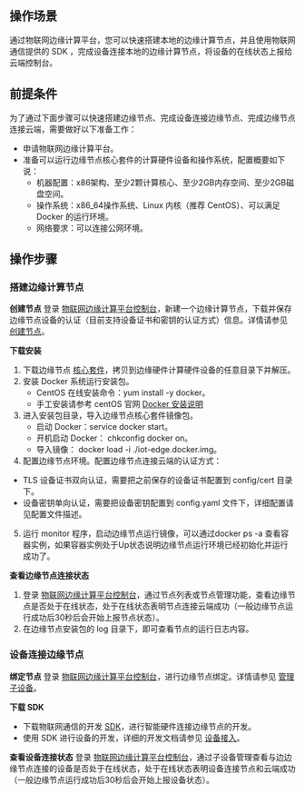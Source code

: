 ## 操作场景
通过物联网边缘计算平台，您可以快速搭建本地的边缘计算节点，并且使用物联网通信提供的 SDK ，完成设备连接本地的边缘计算节点，将设备的在线状态上报给云端控制台。


## 前提条件
为了通过下面步骤可以快速搭建边缘节点、完成设备连接边缘节点、完成边缘节点连接云端，需要做好以下准备工作：
- 申请物联网边缘计算平台。
- 准备可以运行边缘节点核心套件的计算硬件设备和操作系统，配置概要如下说：
	- 机器配置：x86架构、至少2颗计算核心、至少2GB内存空间、至少2GB磁盘空间。
	- 操作系统：x86_64操作系统、Linux 内核（推荐 CentOS）、可以满足 Docker 的运行环境。
	- 网络要求：可以连接公网环境。

## 操作步骤

### 搭建边缘计算节点
**创建节点**
登录 [物联网边缘计算平台控制台](https://console.cloud.tencent.com/iotcloud/edge)，新建一个边缘计算节点，下载并保存边缘节点设备的认证（目前支持设备证书和密钥的认证方式）信息。详情请参见 [创建节点](https://cloud.tencent.com/document/product/1118/36565)。

**下载安装**
1. 下载边缘节点 [核心套件]()，拷贝到边缘硬件计算硬件设备的任意目录下并解压。
2. 安装 Docker 系统运行安装包。
	- CentOS 在线安装命令：yum install -y docker。
	- 手工安装请参考 centOS 官网 [Docker 安装说明](https://docs.docker.com/install/linux/docker-ce/centos/)
3. 进入安装包目录，导入边缘节点核心套件镜像包。
	- 启动 Docker：service docker start。
	- 开机启动 Docker： chkconfig docker on。
	- 导入镜像： docker load -i ./iot-edge.docker.img。
4. 配置边缘节点环境。配置边缘节点连接云端的认证方式：
 - TLS 设备证书双向认证，需要把之前保存的设备证书配置到 config/cert 目录下。
 - 设备密钥单向认证，需要把设备密钥配置到 config.yaml 文件下，详细配置请见配置文件描述。
5. 运行 monitor 程序，启动边缘节点运行镜像，可以通过docker ps -a 查看容器实例，如果容器实例处于Up状态说明边缘节点运行环境已经初始化并运行成功了。

**查看边缘节点连接状态**
1. 登录 [物联网边缘计算平台控制台](https://console.cloud.tencent.com/iotcloud/edge)，通过节点列表或节点管理功能，查看边缘节点是否处于在线状态，处于在线状态表明节点连接云端成功（一般边缘节点运行成功后30秒后会开始上报节点状态）。
2. 在边缘节点安装包的 log 目录下，即可查看节点的运行日志内容。

### 设备连接边缘节点
**绑定节点**
登录 [物联网边缘计算平台控制台](https://console.cloud.tencent.com/iotcloud/edge)，进行边缘节点绑定。详情请参见  [管理子设备](https://cloud.tencent.com/document/product/1118/36564)。

**下载 SDK**
- 下载物联网通信的开发 [SDK](https://cloud.tencent.com/document/product/634/11928)，进行智能硬件连接边缘节点的开发。
- 使用 SDK 进行设备的开发，详细的开发文档请参见 [设备接入](https://cloud.tencent.com/document/product/634/35270)。

**查看设备连接状态**
登录 [物联网边缘计算平台控制台](https://console.cloud.tencent.com/iotcloud/edge)，通过子设备管理查看与边边缘节点连接的设备是否处于在线状态，处于在线状态表明设备连接节点和云端成功（一般边缘节点运行成功后30秒后会开始上报设备状态）。
